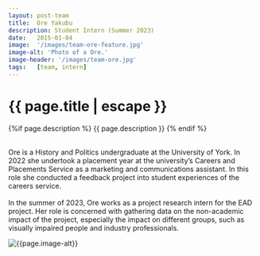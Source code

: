 ```yaml
---
layout: post-team
title:  Ore Yakubu
description: Student Intern (Summer 2023)
date:   2015-01-04
image:  '/images/team-ore-feature.jpg'
image-alt: 'Photo of a Ore.'
image-header: '/images/team-ore.jpg'
tags:   [team, intern]
---
```

<!-- begin hero -->
  <div class="container">
    <div class="row">
      <div class="col col-12">
        <div class="hero2__inner">
          <div class="hero2__left">
            <h1 class="post__title">{{ page.title | escape }}</h1>
          {%if page.description %}
            {{ page.description }}
          {% endif %}
          <br><br>
          <p>Ore is a History and Politics undergraduate at the University of York. In 2022 she undertook a placement year at the university’s Careers and Placements Service as a marketing and communications assistant. In this role she conducted a feedback project into student experiences of the careers service.
          <br><br>
         In the summer of 2023, Ore works as a project research intern for the EAD project. Her role is concerned with gathering data on the non-academic impact of the project, especially the impact on different groups, such as visually impaired people and industry professionals.
          </p>
           </div>
          <div class="hero2__right">
              <img class="lazy" data-src="{{page.image-header}}" alt="{{page.image-alt}}">
        </div>
      </div>
    </div>
  </div>
